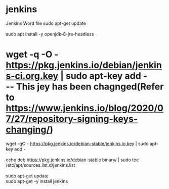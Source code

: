 # jenkins
Jenkins Word file
sudo apt-get update<br/>	      
sudo apt install -y openjdk-8-jre-headless<br/>
# wget -q -O - https://pkg.jenkins.io/debian/jenkins-ci.org.key | sudo apt-key add -<br/> -- This jey has been chagnged(Refer to https://www.jenkins.io/blog/2020/07/27/repository-signing-keys-changing/)
wget -qO - https://pkg.jenkins.io/debian-stable/jenkins.io.key | sudo apt-key add - <br/>	
echo deb https://pkg.jenkins.io/debian-stable binary/ | sudo tee /etc/apt/sources.list.d/jenkins.list<br/>	
sudo apt-get update<br/>
sudo apt-get -y install jenkins<br/>
